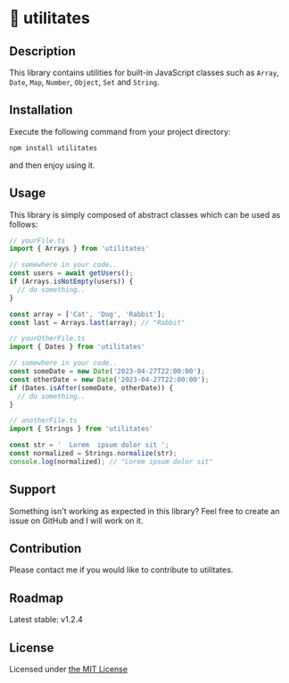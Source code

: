 # :rocket: utilitates

## Description

This library contains utilities for built-in JavaScript classes such as
`Array`, `Date`, `Map`, `Number`, `Object`, `Set` and `String`.

## Installation

Execute the following command from your project directory:
```bash
npm install utilitates
```
and then enjoy using it.

## Usage

This library is simply composed of abstract classes which can be used as follows:

```typescript
// yourFile.ts
import { Arrays } from 'utilitates'

// somewhere in your code..
const users = await getUsers();
if (Arrays.isNotEmpty(users)) {
  // do something..
}

const array = ['Cat', 'Dog', 'Rabbit'];
const last = Arrays.last(array); // "Rabbit"
```

```typescript
// yourOtherFile.ts
import { Dates } from 'utilitates'

// somewhere in your code..
const someDate = new Date('2023-04-27T22:00:00');
const otherDate = new Date('2023-04-27T22:00:00');
if (Dates.isAfter(someDate, otherDate)) {
  // do something..
}
```

```typescript
// anotherFile.ts
import { Strings } from 'utilitates'

const str = '  Lorem  ipsum dolor sit ';
const normalized = Strings.normalize(str);
console.log(normalized); // "Lorem ipsum dolor sit"
```

## Support

Something isn't working as expected in this library? Feel free to create an issue on GitHub and I will work on it.

## Contribution

Please contact me if you would like to contribute to utilitates.

## Roadmap

Latest stable: v1.2.4

## License

Licensed under [the MIT License](https://github.com/icapri/utilities/blob/main/LICENSE)